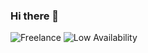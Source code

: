 ### Hi there 👋

![Freelance](https://img.shields.io/badge/Status-Freelance-blue)
![Low Availability](https://img.shields.io/badge/Availability-Low-lightgrey)

<!--
**volpeo/volpeo** is a ✨ _special_ ✨ repository because its `README.md` (this file) appears on your GitHub profile.

Here are some ideas to get you started:

- 🔭 I’m currently working on ...
- 🌱 I’m currently learning ...
- 👯 I’m looking to collaborate on ...
- 🤔 I’m looking for help with ...
- 💬 Ask me about ...
- 📫 How to reach me: ...
- 😄 Pronouns: ...
- ⚡ Fun fact: ...
-->
